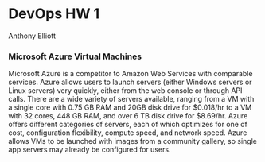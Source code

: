 DevOps HW 1
====
Anthony Elliott

### Microsoft Azure Virtual Machines
Microsoft Azure is a competitor to Amazon Web Services with comparable services.  Azure allows users to launch servers (either Windows servers or Linux servers) very quickly, either from the web console or through API calls.  There are a wide variety of servers available, ranging from a VM with a single core with 0.75 GB RAM and 20GB disk drive for $0.018/hr to a VM with 32 cores, 448 GB RAM, and over 6 TB disk drive for $8.69/hr.  Azure offers different categories of servers, each of which optimizes for one of cost, configuration flexibility, compute speed, and network speed.  Azure allows VMs to be launched with images from a community gallery, so single app servers may already be configured for users.